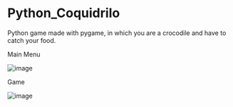 # Python_Coquidrilo
Python game made with pygame, in which you are a crocodile and have to catch your food.

Main Menu

![image](https://user-images.githubusercontent.com/73656975/121957680-1c815500-cd39-11eb-86b6-d44d12676d9f.png)

Game

![image](https://user-images.githubusercontent.com/73656975/121957751-34f16f80-cd39-11eb-98bb-913b3aa5f3e3.png)
